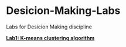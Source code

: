 # Desicion-Making-Labs

Labs for Desicion Making discipline



[**Lab1: K-means clustering algorithm**](https://github.com/Mishanya00/Desicion-Making-Labs/tree/main/Lab1)

<img src="file:///C:/Users/HP/AppData/Roaming/marktext/images/2025-02-25-22-07-18-416012754-6275b553-efc5-49b7-8994-56feb45d38bd.png" title="" alt="" data-align="center">
